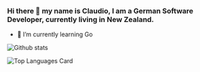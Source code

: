 ### Hi there 👋 my name is Claudio, I am a German Software Developer, currently living in New Zealand.

- 🌱 I’m currently learning Go

![Github stats](https://github-readme-stats.vercel.app/api?username=ClaudioTM&theme=highcontrast&show_icons=true&count_private=true)

![Top Languages Card](https://github-readme-stats.vercel.app/api/top-langs/?username=ClaudioTM&hide=blade)

